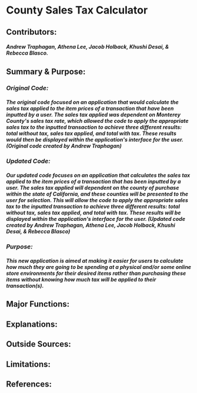 # **County Sales Tax Calculator**

## **Contributors:**
  ##### Andrew Traphagan, Athena Lee, Jacob Holback, Khushi Desai, & Rebecca Blasco.

## **Summary & Purpose:**
  ### _Original Code:_
  ##### The original code focused on an application that would calculate the sales tax applied to the item prices of a transaction that have been inputted by a user. The sales tax applied was dependent on Monterey County's sales tax rate, which allowed the code to apply the appropriate sales tax to the inputted transaction to    achieve three different results: total without tax, sales tax applied, and total with tax. These results would then be displayed within the application's interface       for the user. (Original code created by Andrew Traphagan)
  ### _Updated Code:_
  ##### Our updated code focuses on an application that calculates the sales tax applied to the item prices of a transaction that has been inputted by a user. The      sales tax applied will dependent on the county of purchase within the state of California, and these counties will be presented to the user for selection. This will allow the code to apply the appropriate sales tax to the inputted transaction to achieve three different results: total without tax, sales tax applied, and total      with tax. These results will be displayed within the application's interface for the user. (Updated code created by Andrew Traphagan, Athena Lee, Jacob Holback,         Khushi Desai, & Rebecca Blasco)
  ### _Purpose:_
  ##### This new application is aimed at making it easier for users to calculate how much they are going to be spending at a physical and/or some online store             environments for their desired items rather than purchasing these items without knowing how much tax will be applied to their transaction(s).

## **Major Functions:**

## **Explanations:**

## **Outside Sources:**

## **Limitations:**

## **References:**

